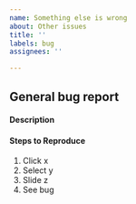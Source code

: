 ```yaml
---
name: Something else is wrong
about: Other issues
title: ''
labels: bug
assignees: ''

---
```


## General bug report
#### Description
<!-- What's the issue? Describe it here. -->

#### Steps to Reproduce
<!-- What did you do to cause this bug? -->
1. Click x
2. Select y
3. Slide z
4. See bug
